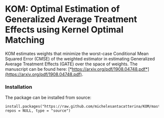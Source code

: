 # KOM: Optimal Estimation of Generalized Average Treatment Effects using Kernel Optimal Matching


KOM estimates weights that minimize the worst-case Conditional Mean Squared Error (CMSE) of the weighted estimator in estimating Generalized Average Treatment Effects (GATE) over the space of weights. The manuscript can be found here: [*https://arxiv.org/pdf/1908.04748.pdf*](https://arxiv.org/pdf/1908.04748.pdf).


### Installation

The package can be installed from source:

```
install.packages("https://raw.github.com/michelesantacatterina/KOM/master/releases/KOM_0.1.0.tar.gz", repos = NULL, type = "source")
```